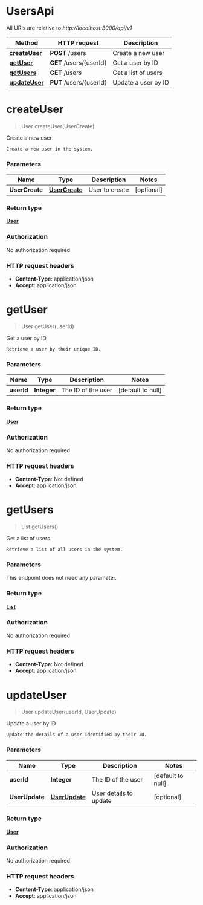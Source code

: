 # UsersApi

All URIs are relative to *http://localhost:3000/api/v1*

| Method | HTTP request | Description |
|------------- | ------------- | -------------|
| [**createUser**](UsersApi.md#createUser) | **POST** /users | Create a new user |
| [**getUser**](UsersApi.md#getUser) | **GET** /users/{userId} | Get a user by ID |
| [**getUsers**](UsersApi.md#getUsers) | **GET** /users | Get a list of users |
| [**updateUser**](UsersApi.md#updateUser) | **PUT** /users/{userId} | Update a user by ID |


<a name="createUser"></a>
# **createUser**
> User createUser(UserCreate)

Create a new user

    Create a new user in the system.

### Parameters

|Name | Type | Description  | Notes |
|------------- | ------------- | ------------- | -------------|
| **UserCreate** | [**UserCreate**](../Models/UserCreate.md)| User to create | [optional] |

### Return type

[**User**](../Models/User.md)

### Authorization

No authorization required

### HTTP request headers

- **Content-Type**: application/json
- **Accept**: application/json

<a name="getUser"></a>
# **getUser**
> User getUser(userId)

Get a user by ID

    Retrieve a user by their unique ID.

### Parameters

|Name | Type | Description  | Notes |
|------------- | ------------- | ------------- | -------------|
| **userId** | **Integer**| The ID of the user | [default to null] |

### Return type

[**User**](../Models/User.md)

### Authorization

No authorization required

### HTTP request headers

- **Content-Type**: Not defined
- **Accept**: application/json

<a name="getUsers"></a>
# **getUsers**
> List getUsers()

Get a list of users

    Retrieve a list of all users in the system.

### Parameters
This endpoint does not need any parameter.

### Return type

[**List**](../Models/User.md)

### Authorization

No authorization required

### HTTP request headers

- **Content-Type**: Not defined
- **Accept**: application/json

<a name="updateUser"></a>
# **updateUser**
> User updateUser(userId, UserUpdate)

Update a user by ID

    Update the details of a user identified by their ID.

### Parameters

|Name | Type | Description  | Notes |
|------------- | ------------- | ------------- | -------------|
| **userId** | **Integer**| The ID of the user | [default to null] |
| **UserUpdate** | [**UserUpdate**](../Models/UserUpdate.md)| User details to update | [optional] |

### Return type

[**User**](../Models/User.md)

### Authorization

No authorization required

### HTTP request headers

- **Content-Type**: application/json
- **Accept**: application/json

